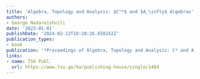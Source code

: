 ```yaml
---
title: 'Algebra, Topology and Analysis: $C^*$ and $A_\infty$ Algebras'
authors:
- George Nadareishvili
date: '2023-01-01'
publishDate: '2024-02-12T10:20:26.650242Z'
publication_types:
- book
publication: '*Proceedings of Algebra, Topology and Analysis: C* and A infinity Algebras 2021*'
links:
- name: TSU Publ.
  url: https://www.tsu.ge/ka/publishing-house/single/1484
---
```

